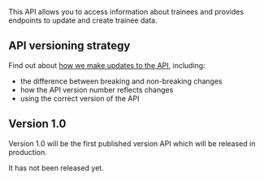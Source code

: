 This API allows you to access information about trainees and provides endpoints to update and create trainee data.

## API versioning strategy

Find out about [how we make updates to the API](/api-docs#api-versioning-strategy), including:

- the difference between breaking and non-breaking changes
- how the API version number reflects changes
- using the correct version of the API

## Version 1.0

Version 1.0 will be the first published version API which will be released in production.

It has not been released yet.
